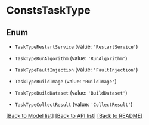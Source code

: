 # ConstsTaskType


## Enum

* `TaskTypeRestartService` (value: `'RestartService'`)

* `TaskTypeRunAlgorithm` (value: `'RunAlgorithm'`)

* `TaskTypeFaultInjection` (value: `'FaultInjection'`)

* `TaskTypeBuildImage` (value: `'BuildImage'`)

* `TaskTypeBuildDataset` (value: `'BuildDataset'`)

* `TaskTypeCollectResult` (value: `'CollectResult'`)

[[Back to Model list]](../README.md#documentation-for-models) [[Back to API list]](../README.md#documentation-for-api-endpoints) [[Back to README]](../README.md)


